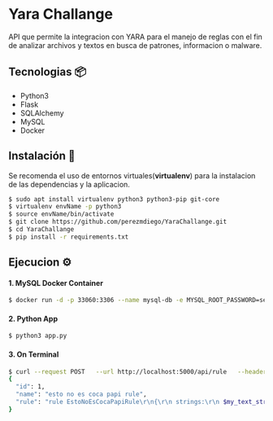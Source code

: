 # Yara Challange

API que permite la integracion con YARA para el manejo de reglas con el fin de analizar archivos y textos en busca de patrones, informacion o malware.


## Tecnologias 📦
+ Python3
+ Flask
+ SQLAlchemy
+ MySQL
+ Docker

## Instalación 🔧

Se recomenda el uso de entornos virtuales(**virtualenv**) para la instalacion de las dependencias y la aplicacion.

``` bash
$ sudo apt install virtualenv python3 python3-pip git-core
$ virtualenv envName -p python3
$ source envName/bin/activate
$ git clone https://github.com/perezmdiego/YaraChallange.git
$ cd YaraChallange
$ pip install -r requirements.txt
```


## Ejecucion ⚙️

#### 1. MySQL Docker Container

``` bash
$ docker run -d -p 33060:3306 --name mysql-db -e MYSQL_ROOT_PASSWORD=secret mysql
```
#### 2. Python App

``` bash
$ python3 app.py
```
#### 3. On Terminal
``` bash
$ curl --request POST   --url http://localhost:5000/api/rule   --header 'content-type: application/json'   --data '{  "name":"esto no es coca papi rule",  "rule":"rule EstoNoEsCocaPapiRule\r\n{\r\n strings:\r\n $my_text_string = \"esto no es coca papi\"\r\n condition:\r\n   $my_text_string\r\n}"  }'
{
  "id": 1, 
  "name": "esto no es coca papi rule", 
  "rule": "rule EstoNoEsCocaPapiRule\r\n{\r\n strings:\r\n $my_text_string = \"esto no es coca papi\"\r\n condition:\r\n   $my_text_string\r\n}"
}

```


